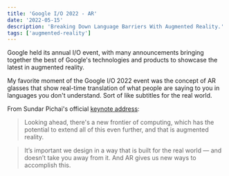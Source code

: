 ```yaml
---
title: 'Google I/O 2022 - AR'
date: '2022-05-15'
description: 'Breaking Down Language Barriers With Augmented Reality.'
tags: ['augmented-reality']
---
```


Google held its annual I/O event, with many announcements bringing together the best of Google's technologies and products to showcase the latest in augmented reality.

My favorite moment of the Google I/O 2022 event was the concept of AR glasses that show real-time translation of what people are saying to you in languages you don't understand. Sort of like subtitles for the real world.

From Sundar Pichai's official [keynote address](https://blog.google/technology/developers/io-2022-keynote):

> Looking ahead, there's a new frontier of computing, which has the potential to extend all of this even further, and that is augmented reality.

> It’s important we design in a way that is built for the real world — and doesn’t take you away from it. And AR gives us new ways to accomplish this.
